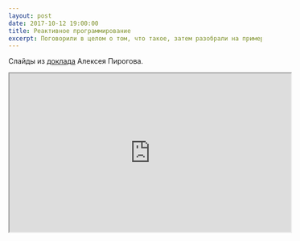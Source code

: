 ```yaml
---
layout: post
date: 2017-10-12 19:00:00
title: Реактивное программирование
excerpt: Поговорили в целом о том, что такое, затем разобрали на примере JavaScript.
---
```


Слайды из [доклада](https://astynax.github.io/slides/reactive) Алексея Пирогова.

<div class="video">
    <iframe width="560" height="315" src="https://www.youtube.com/embed/Ab66JFs_b1s" allow="autoplay; encrypted-media" allowfullscreen></iframe>
</div>